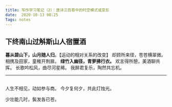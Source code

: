 ```yaml
---
title: 写作学习笔记（2）：唐诗三百首中的时空模式或变形
date:  2020-10-13 08:25
Tags: notes
---
```


## 下终南山过斛斯山人宿置酒
**暮从碧山下，山月随人归**。【运动的相对关系的改变】
却顾所来径，苍苍横翠微。
相携及田家，童稚开荆扉。
**绿竹入幽径，青萝拂行衣。**
欢言得所憩，美酒聊共挥。
长歌吟松风，曲尽河星稀。
我醉君复乐，陶然共忘机。

- - - - - 

## 
人生不相见，动如参与商。
今夕复何夕，共此灯烛光。

少壮能几时，鬓发各已苍。
